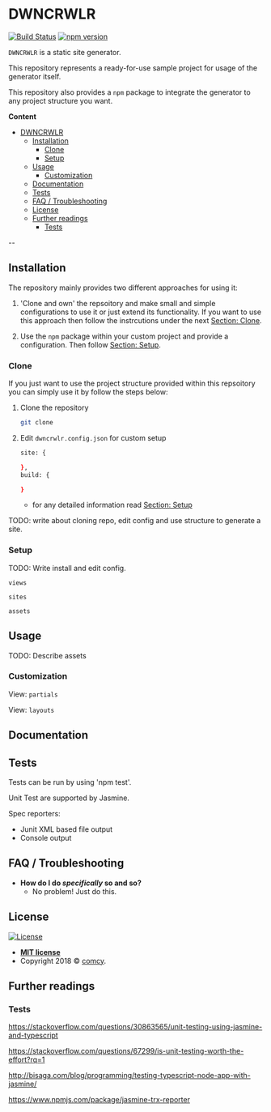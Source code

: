 # DWNCRWLR

[![Build Status](https://comcy.visualstudio.com/Tools/_apis/build/status/%5BCI%5D%20DWNCRWLR_master?branchName=master)](https://comcy.visualstudio.com/Tools/_build/latest?definitionId=2?branchName=master)
[![npm version](https://badge.fury.io/js/dwncrwlr.svg)](https://badge.fury.io/js/dwncrwlr)

`DWNCRWLR` is a static site generator. 

This repository  represents a ready-for-use sample project for usage of the generator itself. 

This repository also provides a `npm` package to integrate the generator to any project structure you want.


**Content**

- [DWNCRWLR](#dwncrwlr)
  - [Installation](#installation)
    - [Clone](#clone)
    - [Setup](#setup)
  - [Usage](#usage)
    - [Customization](#customization)
  - [Documentation](#documentation)
  - [Tests](#tests)
  - [FAQ / Troubleshooting](#faq--troubleshooting)
  - [License](#license)
  - [Further readings](#further-readings)
    - [Tests](#tests-1)

--
## Installation

The repository mainly provides two different approaches for using it:

1. 'Clone and own' the repsoitory and make small and simple configurations to use it or just extend its functionality. If you want to use this approach then follow the instrcutions under the next [Section: Clone](#clone). 

2. Use the `npm` package within your custom project and provide a configuration. Then follow [Section: Setup](#setup).




### Clone

If you just want to use the project structure provided within this repsoitory you can simply use it by follow the steps below:

1. Clone the repository

    ```bash
    git clone 
    ```
2. Edit `dwncrwlr.config.json` for custom setup

    ```bash
    site: {

    },
    build: {

    }
    ```
    -  for any detailed information read [Section: Setup](#setup)

TODO: write about cloning repo, edit config and use structure to generate a site.

### Setup

TODO: Write install and edit config.

`views`

`sites`

`assets`


## Usage

TODO: Describe assets


### Customization

View: `partials`

View: `layouts`


## Documentation


## Tests

Tests can be run by using 'npm test'. 

Unit Test are supported by Jasmine.

Spec reporters:

- Junit XML based file output
- Console output

## FAQ / Troubleshooting

- **How do I do *specifically* so and so?**
    - No problem! Just do this.


## License

[![License](http://img.shields.io/:license-mit-blue.svg?style=flat-square)](http://badges.mit-license.org)

- **[MIT license](http://opensource.org/licenses/mit-license.php)**
- Copyright 2018 © <a href="http://comcy.github.io" target="_blank">comcy</a>.


## Further readings

### Tests

https://stackoverflow.com/questions/30863565/unit-testing-using-jasmine-and-typescript

https://stackoverflow.com/questions/67299/is-unit-testing-worth-the-effort?rq=1

http://bisaga.com/blog/programming/testing-typescript-node-app-with-jasmine/

https://www.npmjs.com/package/jasmine-trx-reporter
